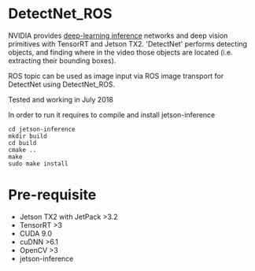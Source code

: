 # DetectNet_ROS
NVIDIA provides [deep-learning inference](https://github.com/dusty-nv/jetson-inference) networks and deep vision primitives with TensorRT and Jetson TX2. 'DetectNet' performs detecting objects, and finding where in the video those objects are located (i.e. extracting their bounding boxes). 

ROS topic can be used as image input via ROS image transport for DetectNet using DetectNet_ROS.

Tested and working in July 2018


In order to run it requires to compile and install jetson-inference

    cd jetson-inference
    mkdir build
    cd build
    cmake ..
    make
    sudo make install


  
# Pre-requisite
- Jetson TX2 with JetPack >3.2
- TensorRT >3
- CUDA 9.0
- cuDNN >6.1
- OpenCV >3
- jetson-inference

